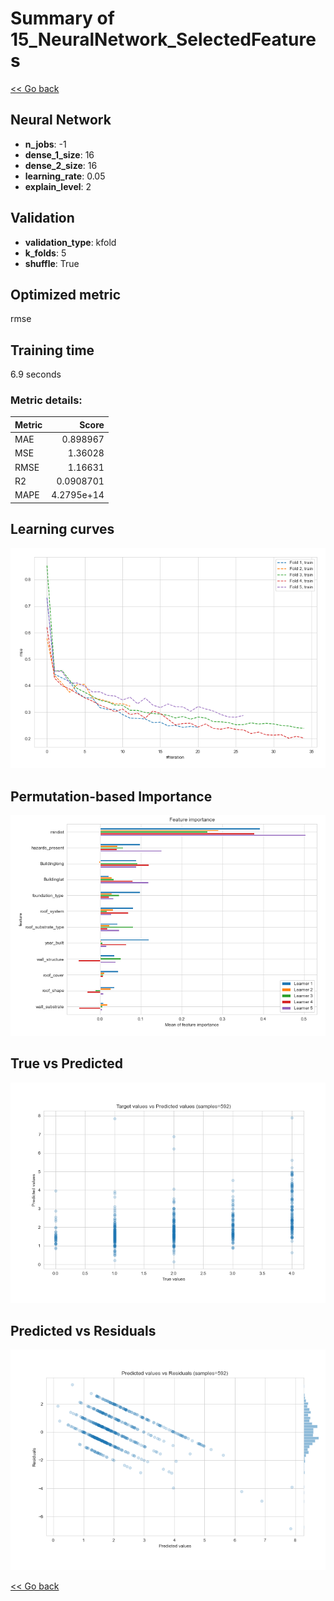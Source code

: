 # Summary of 15_NeuralNetwork_SelectedFeatures

[<< Go back](../README.md)


## Neural Network
- **n_jobs**: -1
- **dense_1_size**: 16
- **dense_2_size**: 16
- **learning_rate**: 0.05
- **explain_level**: 2

## Validation
 - **validation_type**: kfold
 - **k_folds**: 5
 - **shuffle**: True

## Optimized metric
rmse

## Training time

6.9 seconds

### Metric details:
| Metric   |      Score |
|:---------|-----------:|
| MAE      | 0.898967   |
| MSE      | 1.36028    |
| RMSE     | 1.16631    |
| R2       | 0.0908701  |
| MAPE     | 4.2795e+14 |



## Learning curves
![Learning curves](learning_curves.png)

## Permutation-based Importance
![Permutation-based Importance](permutation_importance.png)
## True vs Predicted

![True vs Predicted](true_vs_predicted.png)


## Predicted vs Residuals

![Predicted vs Residuals](predicted_vs_residuals.png)



[<< Go back](../README.md)

